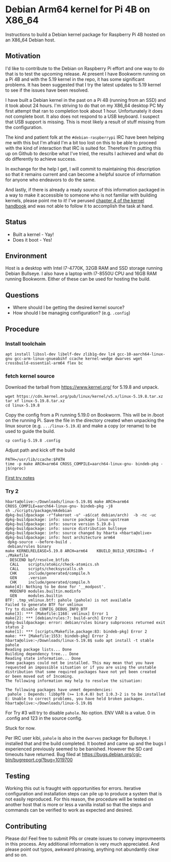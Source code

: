 # Debian Arm64 kernel for Pi 4B on X86_64

Instructions to build a Debian kernel package for Raspberry Pi 4B hosted on an X86_64 Debian host.

## Motivation

I'd like to contribute to the Debian on Raspberry Pi effort and one way to do that is to test the upcoming release. At present I have Bookworm running on a Pi 4B and with the 5.19 kernel in the repo, it has some significant problems. It has been suggested that I try the latest updates to 5.19 kernel to see if the issues have been resolved.

I have built a Debian kernel in the past on a Pi 4B (running from an SSD) and it took about 24 hours. I'm striving to do that on my X86_64 desktop PC My first attempt that ran to completion took about 1 hour. Unfortunately it does not complete boot. It also does not respond to a USB keyboard. I suspect that USB support is missing. This is most likely a result of stuff missing from the configuration.

The kind and patient folk at the `#debian-raspberrypi` IRC have been helping me with this but I'm afraid I'm a bit too lost on this to be able to proceed with the kind of interaction that IRC is suited for. Therefore I'm putting this up on Github to describe what I've tried, the results I achieved and what do do differently to achieve success.

In exchange for the help I get, I will commit to maintaining this description so that it remains current and can become a helpful source of information for anyone who endeavors to do the same.

And lastly, if there is already a ready source of this information packaged in a way to make it accessible to someone who is not familiar with building kernels, please point me to it! I've perused [chapter 4 of the kernel handbook](https://kernel-team.pages.debian.net/kernel-handbook/ch-common-tasks.html) and was not able to follow it to accomplish the task at hand.

## Status

* Built a kernel - Yay!
* Does it boot - Yes!

## Environment

Host is a desktop with Intel I7-4770K, 32GB RAM and SSD storage running Debian Bullseye. I also have a laptop with I7-8550U CPU and 16GB RAM running Bookworm. Either of these can be used for hosting the build.

## Questions

* Where should I be getting the desired kernel source?
* How should I be managing configuration? (e.g. `.config`)

## Procedure

### Install toolchain

```text
apt install libssl-dev libelf-dev zlib1g-dev lz4 gcc-10-aarch64-linux-gnu gcc-arm-linux-gnueabihf ccache kernel-wedge dwarves wget crossbuild-essential-arm64 flex bc
```

### fetch kernel source

Download the tarball from https://www.kernel.org/ for 5.19.8 and unpack.

```text
wget https://cdn.kernel.org/pub/linux/kernel/v5.x/linux-5.19.8.tar.xz
tar xf linux-5.19.8.tar.xz
cd linux-5.19.8
```

Copy the config from a Pi running 5.19.0 on Bookworm. This will be in /boot on the running Pi. Save the file in the directory created when unpacking the linux source (e.g. `.../linux-5.19.8`) and make a copy (or rename) to be used to guide the build.

```text
cp config-5.19.8 .config
```

Adjust path and kick off the build

```text
PATH=/usr/lib/ccache:$PATH
time -p make ARCH=arm64 CROSS_COMPILE=aarch64-linux-gnu- bindeb-pkg -j$(nproc)
```
[First try notes](try-1.md)

### Try 2

```text
hbarta@olive:~/Downloads/linux-5.19.8$ make ARCH=arm64 CROSS_COMPILE=aarch64-linux-gnu- bindeb-pkg -j8
sh ./scripts/package/mkdebian
dpkg-buildpackage -r"fakeroot -u" -a$(cat debian/arch)  -b -nc -uc
dpkg-buildpackage: info: source package linux-upstream
dpkg-buildpackage: info: source version 5.19.8-1
dpkg-buildpackage: info: source distribution bullseye
dpkg-buildpackage: info: source changed by hbarta <hbarta@olive>
dpkg-buildpackage: info: host architecture arm64
 dpkg-source --before-build .
 debian/rules binary
make KERNELRELEASE=5.19.8 ARCH=arm64    KBUILD_BUILD_VERSION=1 -f ./Makefile
  DESCEND bpf/resolve_btfids
  CALL    scripts/atomic/check-atomics.sh
  CALL    scripts/checksyscalls.sh
  CHK     include/generated/compile.h
  GEN     .version
  CHK     include/generated/compile.h
make[4]: Nothing to be done for '__modpost'.
  MODINFO modules.builtin.modinfo
  GEN     modules.builtin
BTF: .tmp_vmlinux.btf: pahole (pahole) is not available
Failed to generate BTF for vmlinux
Try to disable CONFIG_DEBUG_INFO_BTF
make[3]: *** [Makefile:1168: vmlinux] Error 1
make[2]: *** [debian/rules:7: build-arch] Error 2
dpkg-buildpackage: error: debian/rules binary subprocess returned exit status 2
make[1]: *** [scripts/Makefile.package:83: bindeb-pkg] Error 2
make: *** [Makefile:1553: bindeb-pkg] Error 2
hbarta@olive:~/Downloads/linux-5.19.8$ sudo apt install -t stable pahole
Reading package lists... Done
Building dependency tree... Done
Reading state information... Done
Some packages could not be installed. This may mean that you have
requested an impossible situation or if you are using the unstable
distribution that some required packages have not yet been created
or been moved out of Incoming.
The following information may help to resolve the situation:

The following packages have unmet dependencies:
 pahole : Depends: libbpf0 (>= 1:0.4.0) but 1:0.3-2 is to be installed
E: Unable to correct problems, you have held broken packages.
hbarta@olive:~/Downloads/linux-5.19.8$ 
```

For Try #3 will try to disable `pahole`. No option. ENV VAR is a value. 0 in .config and 123 in the source config.

Stuck for now.

Per IRC user kibi, `pahole` is also in the `dwarves` package for Bullseye. I installed that and the build completed. It booted and came up and the bugs I experienced previously seemed to be banished. However the SD card timeouts have returned. Bug filed at <https://bugs.debian.org/cgi-bin/bugreport.cgi?bug=1019700>

## Testing

Working this out is fraught with opportunities for errors. Iterative configuration and installation steps can pile up to produce a system that is not easily reproduced. For this reason, the procedure will be tested on another host that is more or less a vanilla install so that the steps and commands can be verified to work as expected and desired.

## Contributing

Please do! Feel free to submit PRs or create issues to convey improvmeents in this process. Any additional information is very much appreciated. And please point out typos, awkward phrasing, anything not abundantly clear and so on.